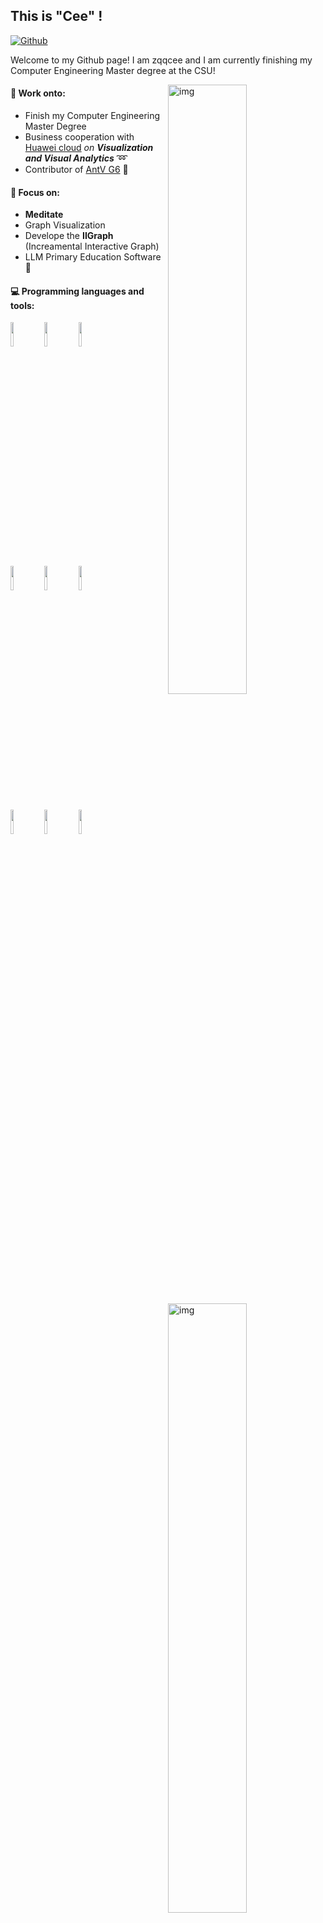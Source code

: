 ## This is "Cee" !

[![Github](https://img.shields.io/badge/-Github-000?style=flat&logo=Github&logoColor=white)](https://github.com/zqqcee)



Welcome to my Github page! I am zqqcee and I am currently finishing my Computer Engineering Master degree at the CSU!  

<img align="right" alt="img" src="logo2.jpeg" width="50%" height="auto" />


#### 🌱 Work onto: 

- Finish my Computer Engineering Master Degree 
- Business cooperation with [Huawei cloud](https://github.com/bi4group)  *on **Visualization and Visual Analytics*** :loop:
- Contributor of [AntV G6](https://github.com/antvis/G6) 🐜

#### :muscle: Focus on:

- **Meditate**
- Graph Visualization
- Develope the **IIGraph** (Increamental Interactive Graph)
- LLM Primary Education Software 📖

#### :computer: Programming languages and tools: 

<p>
<img align="right" alt="img" src="https://github-readme-stats.vercel.app/api?username=zqqcee&show_icons=true&icon_color=0366d6&text_color=24292e&bg_color=fff&hide_title=false" width="50%" height="auto" >

<code><img width="10%" src="https://www.vectorlogo.zone/logos/java/java-ar21.svg"></code>
<code><img width="10%" bottom="3px" src="https://upload.vectorlogo.zone/logos/typescriptlang/images/c108b043-7101-4485-a8a2-4b2a9ac6f8b4.svg"></code>
<code><img width="10%" src="https://www.vectorlogo.zone/logos/python/python-ar21.svg"></code>
<br /><code><img width="10%" src="https://www.vectorlogo.zone/logos/reactjs/reactjs-ar21.svg"></code>
<code><img width="10%" src="https://www.vectorlogo.zone/logos/d3js/d3js-ar21.svg"></code>
<code><img width="10%" src="https://www.vectorlogo.zone/logos/js_webpack/js_webpack-ar21.svg"></code>
<br />
<code><img width="10%" src="https://www.vectorlogo.zone/logos/hexoio/hexoio-ar21.svg"></code>
<code><img width="10%" src="https://www.vectorlogo.zone/logos/vim/vim-ar21.svg"></code>
<code><img width="10%" src="https://www.vectorlogo.zone/logos/git-scm/git-scm-ar21.svg"></code>
</p>
